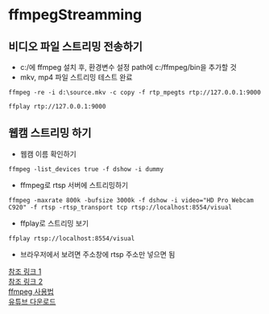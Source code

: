 # ffmpegStreamming

## 비디오 파일 스트리밍 전송하기  
- c:/에 ffmpeg 설치 후, 환경변수 설정 path에 c:/ffmpeg/bin을 추가할 것
- mkv, mp4 파일 스트리밍 테스트 완료  
```
ffmpeg -re -i d:\source.mkv -c copy -f rtp_mpegts rtp://127.0.0.1:9000
```
```
ffplay rtp://127.0.0.1:9000
```

## 웹캠 스트리밍 하기  
- 웹캠 이름 확인하기  
```
ffmpeg -list_devices true -f dshow -i dummy  
```
- ffmpeg로 rtsp 서버에 스트리밍하기  
```
ffmpeg -maxrate 800k -bufsize 3000k -f dshow -i video="HD Pro Webcam C920" -f rtsp -rtsp_transport tcp rtsp://localhost:8554/visual
```
- ffplay로 스트리밍 보기  
```
ffplay rtsp://localhost:8554/visual
```
- 브라우저에서 보려면 주소창에 rtsp 주소만 넣으면 됨  


[참조 링크 1](https://icodebroker.tistory.com/6350)  
[참조 링크 2](https://realapril.tistory.com/41)  
[ffmpeg 사용법](https://peche326.tistory.com/58)   
[유튜브 다운로드](https://mrs0m30n3.github.io/youtube-dl-gui/)  
